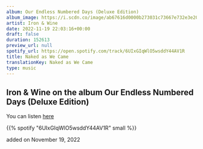 ```yaml
---
album: Our Endless Numbered Days (Deluxe Edition)
album_image: https://i.scdn.co/image/ab67616d0000b273031c73667e732e3e208a6328
artist: Iron & Wine
date: 2022-11-19 22:03:16+00:00
draft: false
duration: 152613
preview_url: null
spotify_url: https://open.spotify.com/track/6UIxGIqWlO5wsddY44AV1R
title: Naked as We Came
translationKey: Naked as We Came
type: music
---
```


## Iron & Wine on the album Our Endless Numbered Days (Deluxe Edition)

You can listen [here](https://open.spotify.com/track/6UIxGIqWlO5wsddY44AV1R)

{{% spotify "6UIxGIqWlO5wsddY44AV1R" small %}}

added on November 19, 2022